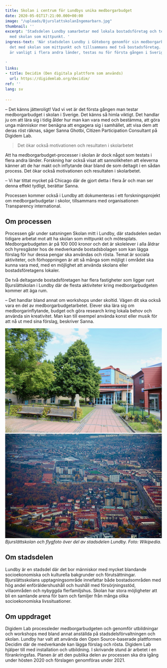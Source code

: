 ```yaml
---
title: Skolan i centrum för Lundbys unika medborgarbudget
date: 2020-05-01T17:21:00.000+00:00
image: "/uploads/BjurslattskolanIngemarbarn.jpg"
thumbnail: ''
excerpt: 'Stadsdelen Lundby samarbetar med lokala bostadsföretag och testar en medborgarbudget
  med skolan som mittpunkt. '
ingress-text: 'När stadsdelen Lundby i Göteborg genomför sin medborgarbudget gör man
  det med skolan som mittpunkt och tillsammans med två bostadsföretag. Upplägget som
  är vanligt i flera andra länder, testas nu för första gången i Sverige.

'
links:
- title: Decidim (Den digitala plattform som används)
  url: https://digidemlab.org/decidim/
ref: ''
lang: sv

---
```

– Det känns jätteroligt! Vad vi vet är det första gången man testar medborgarbudget i skolan i Sverige. Det känns så himla viktigt. Det handlar ju om att lära sig i tidig ålder hur man kan vara med och bestämma, att göra unga människor mer benägna att engagera sig i samhället, att visa dem att deras röst räknas, säger Sanna Ghotbi, Citizen Participation Consultant på Digidem Lab.

> Det ökar också motivationen och resultaten i skolarbetet

Att ha medborgarbudget-processer i skolan är dock något som testats i flera andra länder. Forskning har också visat att sannolikheten att eleverna känner att de har makt och inflytande ökar bland de som deltagit i en sådan process. Det ökar också motivationen och resultaten i skolarbetet.

– Vi har tittat mycket på Chicago där de gjort detta i flera år och man ser denna effekt tydligt, berättar Sanna.

Processen kommer också i Lundby att dokumenteras i ett forskningsprojekt om medborgarbudgetar i skolor, tillsammans med organisationen Transparency international.

## Om processen

Processen går under satsningen Skolan mitt i Lundby, där stadsdelen sedan tidigare arbetat mot att ha skolan som mittpunkt och mötesplats. Medborgarbudgeten är på 100 000 kronor och det är skolelever i alla åldrar och hyresgäster hos de medverkande bostadsbolagen som kan lägga förslag för hur dessa pengar ska användas och rösta. Temat är sociala aktiviteter, och förhoppningen är att så många som möjligt i området ska kunna vara med, med en möjlighet att använda skolans eller bostadsföretagens lokaler.

De två deltagande bostadsföretagen har flera fastigheter som ligger runt Bjurslättskolan i Lundby där de flesta aktiviteter kring medborgarbudgeten kommer att äga rum.

– Det handlar bland annat om workshops under skoltid. Vägen dit ska också vara en del av medborgarbudgetarbetet. Elever ska lära sig om medborgarinflytande, budget och göra research kring lokala behov och använda sin kreativitet. Man kan till exempel använda konst eller musik för att nå ut med sina förslag, beskriver Sanna.

![](/uploads/Lundby_stadsdelshus2016_001_1.jpg)![](/uploads/Aerial_photo_of_Gothenburg_2013-10-27_299_1.jpg)_Bjurslättskolan och flygfoto över del av stadsdelen Lundby. Foto: Wikipedia._

## Om stadsdelen

Lundby är en stadsdel där det bor människor med mycket blandande socioekonomiska och kulturella bakgrunder och förutsättningar. Bjurslättsskolans upptagningsområde innefattar både bostadsområden med hög andel enföräldershushåll och hushåll med försörjningsstöd, villaområden och nybyggda flerfamiljshus. Skolan har stora möjligheter att bli en samlande arena för barn och familjer från många olika socioekonomiska livssituationer.

## Om uppdraget

Digidem Lab processleder medborgarbudgeten och genomför utbildningar och workshops med bland annat anställda på stadsdelsförvaltningen och skolan. Lundby har valt att använda den Open Source-baserade plattformen Decidim där de medverkande kan lägga förslag och rösta. Digidem Lab hjälper till med installation och utbildning. I skrivande stund är arbetet i en förankringsfas. Planen är att den publika delen av processen ska dra igång under hösten 2020 och förslagen genomföras under 2021.
